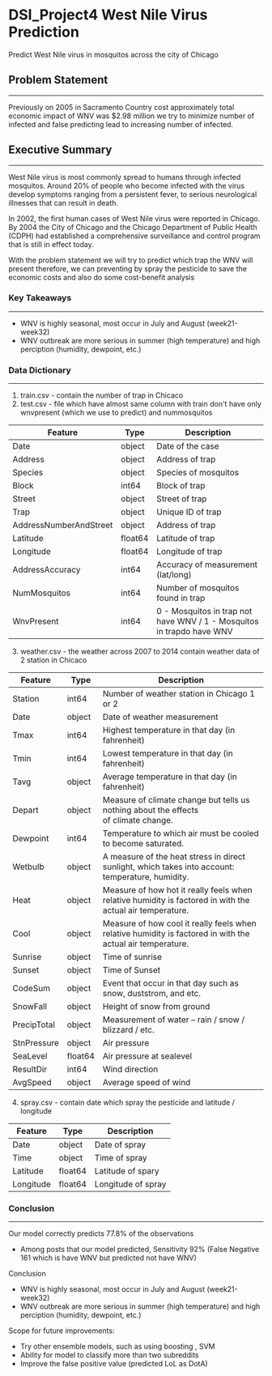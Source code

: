 # DSI_Project4 West Nile Virus Prediction
Predict West Nile virus in mosquitos across the city of Chicago

## Problem Statement
----------------------------
Previously on 2005 in Sacramento Country cost approximately 
total economic impact of WNV was $2.98 million we try to minimize number of infected and false predicting lead to increasing number of infected.


## Executive Summary
----------------------------
West Nile virus is most commonly spread to humans through infected mosquitos. Around 20% of people who become infected with the virus develop symptoms ranging from a persistent fever, to serious neurological illnesses that can result in death.

In 2002, the first human cases of West Nile virus were reported in Chicago. By 2004 the City of Chicago and the Chicago Department of Public Health (CDPH) had established a comprehensive surveillance and control program that is still in effect today.

With the problem statement we will try to predict which trap the WNV will present therefore, we can preventing by spray the pesticide to save the economic costs and also do some cost-benefit analysis

### Key Takeaways
----------------------------
- WNV is highly seasonal, most occur in July and August (week21-week32)
- WNV outbreak are more serious in summer (high temperature) and high perciption (humidity, dewpoint, etc.)


### Data Dictionary
----------------------------
1. train.csv - contain the number of trap in Chicaco
2. test.csv - file which have almost same column with train don't have only wnvpresent (which we use to predict) and nummosquitos

| Feature | Type   |Description |
|----|----|----|
|Date     | object | Date of the case |
|Address  | object | Address of trap |
|Species  | object | Species of mosquitos |
|Block    | int64  | Block of trap |
|Street   | object | Street of trap |
|Trap     | object | Unique ID of trap |
|AddressNumberAndStreet| object | Address of trap |
|Latitude | float64 | Latitude of trap |
|Longitude| float64 | Longitude of trap |
|AddressAccuracy   | int64 | Accuracy of measurement (lat/long) |
|NumMosquitos  | int64 | Number of mosquitos found in trap |
|WnvPresent | int64 | 0 - Mosquitos in trap not have WNV / 1 - Mosquitos in trapdo have WNV |

3. weather.csv - the weather across 2007 to 2014 contain weather data of 2 station in Chicaco

| Feature | Type   | Description |
|----|----|----|
|Station  | int64  | Number of weather station in Chicago 1 or 2 |
|Date     | object | Date of weather measurement |
|Tmax     | int64  | Highest temperature in that day (in fahrenheit) |
|Tmin     | int64  | Lowest temperature in that day (in fahrenheit)  |
|Tavg     | object | Average temperature in that day (in fahrenheit)  |
|Depart   | object | Measure of climate change but tells us nothing about the effects of climate change.|
|Dewpoint | int64  | Temperature to which air must be cooled to become saturated. |
|Wetbulb  | object | A measure of the heat stress in direct sunlight, which takes into account: temperature, humidity. |
|Heat     | object | Measure of how hot it really feels when relative humidity is factored in with the actual air temperature. |
|Cool     | object | Measure of how cool it really feels when relative humidity is factored in with the actual air temperature. |
|Sunrise  | object | Time of sunrise |
|Sunset   | object | Time of Sunset |
|CodeSum  | object | Event that occur in that day such as snow, duststrom, and etc. |
|SnowFall | object | Height of snow from ground |
|PrecipTotal | object | Measurement of water – rain / snow / blizzard / etc. |
|StnPressure | object | Air pressure |
|SeaLevel | float64 | Air pressure at sealevel |
|ResultDir| int64 | Wind direction |
|AvgSpeed | object | Average speed of wind |


4. spray.csv - contain date which spray the pesticide and latitude / longitude

| Feature | Type   | Description |
|----|----|----|
|Date | object | Date of spray |
|Time | object | Time of spray |
|Latitude | float64 | Latitude of spary |
|Longitude| float64 | Longitude of spray |

### Conclusion
----------------------------
Our model correctly predicts 77.8% of the observations
- Among posts that our model predicted, Sensitivity 92% (False Negative 161 which is have WNV but predicted not have WNV)

Conclusion
- WNV is highly seasonal, most occur in July and August (week21-week32)
- WNV outbreak are more serious in summer (high temperature) and high perciption (humidity, dewpoint, etc.)

Scope for future improvements:
- Try other ensemble models, such as using boosting , SVM
- Ability for model to classify more than two subreddits
- Improve the false positive value (predicted LoL as DotA)
